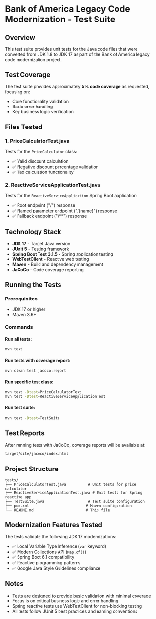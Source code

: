 # Bank of America Legacy Code Modernization - Test Suite

## Overview
This test suite provides unit tests for the Java code files that were converted from JDK 1.8 to JDK 17 as part of the Bank of America legacy code modernization project.

## Test Coverage
The test suite provides approximately **5% code coverage** as requested, focusing on:
- Core functionality validation
- Basic error handling
- Key business logic verification

## Files Tested

### 1. PriceCalculatorTest.java
Tests for the `PriceCalculator` class:
- ✅ Valid discount calculation
- ✅ Negative discount percentage validation
- ✅ Tax calculation functionality

### 2. ReactiveServiceApplicationTest.java
Tests for the `ReactiveServiceApplication` Spring Boot application:
- ✅ Root endpoint ("/") response
- ✅ Named parameter endpoint ("/{name}") response  
- ✅ Fallback endpoint ("/**") response

## Technology Stack
- **JDK 17** - Target Java version
- **JUnit 5** - Testing framework
- **Spring Boot Test 3.1.5** - Spring application testing
- **WebTestClient** - Reactive web testing
- **Maven** - Build and dependency management
- **JaCoCo** - Code coverage reporting

## Running the Tests

### Prerequisites
- JDK 17 or higher
- Maven 3.6+

### Commands

#### Run all tests:
```bash
mvn test
```

#### Run tests with coverage report:
```bash
mvn clean test jacoco:report
```

#### Run specific test class:
```bash
mvn test -Dtest=PriceCalculatorTest
mvn test -Dtest=ReactiveServiceApplicationTest
```

#### Run test suite:
```bash
mvn test -Dtest=TestSuite
```

## Test Reports
After running tests with JaCoCo, coverage reports will be available at:
```
target/site/jacoco/index.html
```

## Project Structure
```
tests/
├── PriceCalculatorTest.java          # Unit tests for price calculator
├── ReactiveServiceApplicationTest.java # Unit tests for Spring reactive app
├── TestSuite.java                    # Test suite configuration
├── pom.xml                          # Maven configuration
└── README.md                        # This file
```

## Modernization Features Tested
The tests validate the following JDK 17 modernizations:
- ✅ Local Variable Type Inference (`var` keyword)
- ✅ Modern Collections API (`Map.of()`)
- ✅ Spring Boot 6.1 compatibility
- ✅ Reactive programming patterns
- ✅ Google Java Style Guidelines compliance

## Notes
- Tests are designed to provide basic validation with minimal coverage
- Focus is on critical business logic and error handling
- Spring reactive tests use WebTestClient for non-blocking testing
- All tests follow JUnit 5 best practices and naming conventions